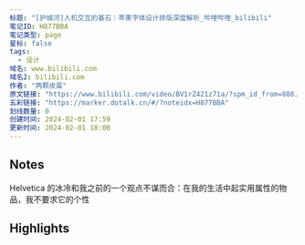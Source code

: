 ```yaml
---
标题: "[护城河]人机交互的基石｜苹果字体设计排版深度解析_哔哩哔哩_bilibili"
笔记ID: H877BBA
笔记类型: page
星标: false
tags: 
  - 设计
域名: www.bilibili.com
域名2: bilibili.com
作者: "两颗皮蛋"
原文链接: "https://www.bilibili.com/video/BV1rZ421z71a/?spm_id_from=888.80997.embed_other.whitelist&vd_source=738a03cd7c8635f8c51ee2b80d48c182"
五彩链接: "https://marker.dotalk.cn/#/?noteidx=H877BBA"
划线数量: 0
创建时间: 2024-02-01 17:59
更新时间: 2024-02-01 18:00
---
```


## Notes
Helvetica 的冰冷和我之前的一个观点不谋而合：在我的生活中起实用属性的物品，我不要求它的个性

## Highlights
